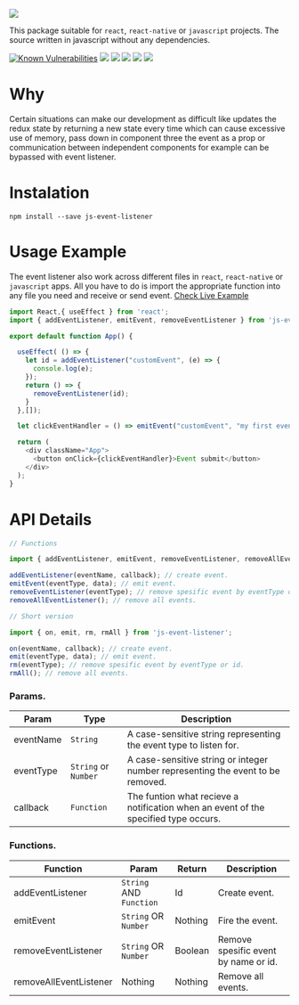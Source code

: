 ![](https://i.ibb.co/p48WrSR/JS-EVENT-LISTENER.png)

This package suitable for ```react```, ```react-native``` or ```javascript``` projects. The source written in javascript without any dependencies.

[![Known Vulnerabilities](https://snyk.io/test/npm/js-event-listener/1.0.8/badge.svg?style=flat-square)](https://snyk.io/test/npm/js-event-listener/1.0.8) ![](https://img.shields.io/npm/dy/js-event-listener?style=flat-square) ![](https://img.shields.io/github/languages/top/davidkern13/js-event-listener?color=yellow&style=flat-square) ![](https://img.shields.io/github/languages/code-size/davidkern13/js-event-listener?color=green&style=flat-square) ![](https://img.shields.io/badge/test-passing-brightgreen?style=flat-square) ![](https://img.shields.io/badge/Dependencies-0-blueviolet?style=flat-square)  

# Why

Certain situations can make our development as difficult like updates the redux state by returning a new state every time which can cause excessive use of memory, pass down in component three the event as a prop or communication between independent components for example can be bypassed with event listener.

# Instalation

```
npm install --save js-event-listener
```

# Usage Example

The event listener also work across different files in ```react```, ```react-native``` or ```javascript``` apps. All you have to do is import the appropriate function into any file you need and receive or send event. [Check Live Example](https://codesandbox.io/s/js-event-listener-xs0lh?file=/src/App.js)

```JavaScript
import React,{ useEffect } from 'react'; 
import { addEventListener, emitEvent, removeEventListener } from 'js-event-listener';

export default function App() {

  useEffect( () => {
    let id = addEventListener("customEvent", (e) => {
      console.log(e);
    });
    return () => {
      removeEventListener(id);
    }
  },[]);

  let clickEventHandler = () => emitEvent("customEvent", "my first event!");

  return (
    <div className="App">
      <button onClick={clickEventHandler}>Event submit</button>
    </div>
  );
}
```


# API Details


```JavaScript
// Functions

import { addEventListener, emitEvent, removeEventListener, removeAllEventListener } from 'js-event-listener';

addEventListener(eventName, callback); // create event.
emitEvent(eventType, data); // emit event.
removeEventListener(eventType); // remove spesific event by eventType or id.
removeAllEventListener(); // remove all events.
``` 

```JavaScript
// Short version

import { on, emit, rm, rmAll } from 'js-event-listener';

on(eventName, callback); // create event.
emit(eventType, data); // emit event.
rm(eventType); // remove spesific event by eventType or id.
rmAll(); // remove all events.
``` 


### Params.

| Param | Type | Description |
| ------------- | ------------- | ------------- | 
| eventName | ```String``` | A case-sensitive string representing the event type to listen for. | 
| eventType | ```String``` or ```Number``` | A case-sensitive string or integer number representing the event to be removed. | 
| callback | ```Function``` | The funtion what recieve a notification when an event of the specified type occurs. | 

### Functions.

| Function | Param | Return | Description |
| ------------- | ------------- | ------------- | ------------- | 
| addEventListener | ```String``` AND ```Function``` | Id | Create event. | 
| emitEvent | ```String``` OR ```Number``` | Nothing | Fire the event. | 
| removeEventListener | ```String``` OR ```Number``` | Boolean | Remove spesific event by name or id. | 
| removeAllEventListener | Nothing | Nothing | Remove all events. | 
